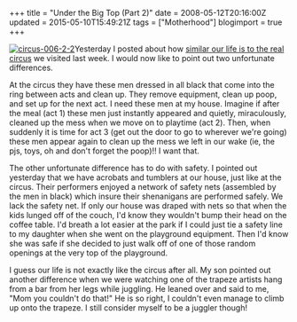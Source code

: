 +++
title = "Under the Big Top (Part 2)"
date = 2008-05-12T20:16:00Z
updated = 2015-05-10T15:49:21Z
tags = ["Motherhood"]
blogimport = true 
+++

[![circus-006-2-2](https://latc.s3.amazonaws.com/wp-content/uploads/2008/05/circus-006-2-2-300x196.jpg "circus-006-2-2")](https://latc.s3.amazonaws.com/wp-content/uploads/2008/05/circus-006-2-2.jpg)Yesterday I posted about how [similar our life is to the real circus](http://lifeatthecircus.com/2008/05/12/under-the-big-top/) we visited last week.   I would now like to point out two unfortunate differences.  

At the circus they have these men dressed in all black that come into the ring between acts and clean up.  They remove equipment, clean up poop, and set up for the next act.  I need these men at my house.  Imagine if after the meal (act 1) these men just instantly appeared and quietly, miraculously, cleaned up the mess when we move on to playtime (act 2).  Then, when suddenly it is time for act 3 (get out the door to go to wherever we're going) these men appear again to clean up the mess we left in our wake (ie, the pjs, toys, oh and don't forget the poop)!!  I want that.  

The other unfortunate difference has to do with safety.  I pointed out yesterday that we have acrobats and tumblers at our house, just like at the circus.  Their performers enjoyed a network of safety nets (assembled by the men in black) which insure their shenanigans are performed safely.  We lack the safety net.  If only our house was draped with nets so that when the kids lunged off of the couch, I'd know they wouldn't bump their head on the coffee table.  I'd breath a lot easier at the park if I could just tie a safety line to my daughter when she went on the playground equipment.  Then I'd know she was safe if she decided to just walk off of one of those random openings at the very top of the playground.  

I guess our life is not exactly like the circus after all.  My son pointed out another difference when we were watching one of the trapeze artists hang from a bar from her legs while juggling.  He leaned over and said to me, "Mom you couldn't do that!"  He is so right, I couldn't even manage to climb up onto the trapeze.  I still consider myself to be a juggler though!
